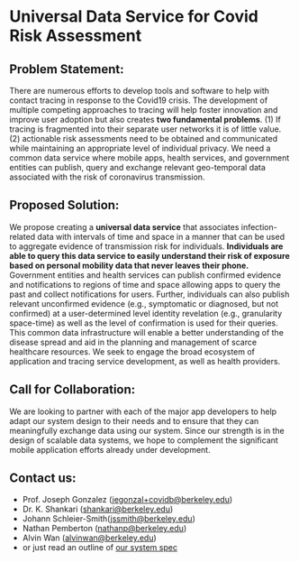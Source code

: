 # Universal Data Service for Covid Risk Assessment

## Problem Statement:
There are numerous efforts to develop tools and software to help with contact tracing in response to the Covid19 crisis. The development of multiple competing approaches to tracing will help foster innovation and improve user adoption but also creates **two fundamental problems**. (1) If tracing is fragmented into their separate user networks it is of little value.  (2) actionable risk assessments need to be obtained and communicated while maintaining an appropriate level of individual privacy. We need a common data service where mobile apps, health services, and government entities can publish, query and exchange relevant geo-temporal data associated with the risk of coronavirus transmission.

## Proposed Solution:
We propose creating a **universal data service** that associates infection-related data with intervals of time and space in a manner that can be used to aggregate evidence of transmission risk for individuals.  **Individuals are able to query this data service to easily understand their risk of exposure based on personal mobility data that never leaves their phone.**   Government entities and health services can publish confirmed evidence and notifications to regions of time and space allowing apps to query the past and collect notifications for users.  Further, individuals can also publish relevant unconfirmed evidence (e.g., symptomatic or diagnosed, but not confirmed) at a user-determined level identity revelation (e.g., granularity space-time) as well as the level of confirmation is used for their queries.  This common data infrastructure will enable a better understanding of the disease spread and aid in the planning and management of scarce healthcare resources.  We seek to engage the broad ecosystem of application and tracing service development, as well as health providers.

## Call for Collaboration:
We are looking to partner with each of the major app developers to help adapt our system design to their needs and to ensure that they can meaningfully exchange data using our system.  Since our strength is in the design of scalable data systems, we hope to complement the significant mobile application efforts already under development.  

## Contact us:
- Prof. Joseph Gonzalez (jegonzal+covidb@berkeley.edu)
- Dr. K. Shankari (shankari@berkeley.edu)
- Johann Schleier-Smith(jssmith@berkeley.edu)
- Nathan Pemberton (nathanp@berkeley.edu)
- Alvin Wan (alvinwan@berkeley.edu)
- or just read an outline of [our system spec](docs/DESIGN.md)
